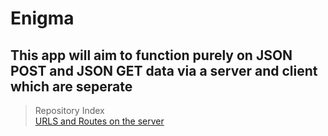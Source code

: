 Enigma
=
This app will aim to function purely on JSON POST and JSON GET data via a server and client __which are seperate__
-
> Repository Index <br>
[URLS and Routes on the server](https://github.com/LNDevs/Enigma/blob/main/docs/URLS_ROUTES.md)
